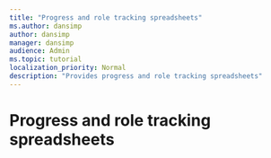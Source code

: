 ```yaml
---
title: "Progress and role tracking spreadsheets"
ms.author: dansimp
author: dansimp
manager: dansimp
audience: Admin
ms.topic: tutorial
localization_priority: Normal
description: "Provides progress and role tracking spreadsheets"
---
```


# Progress and role tracking spreadsheets



